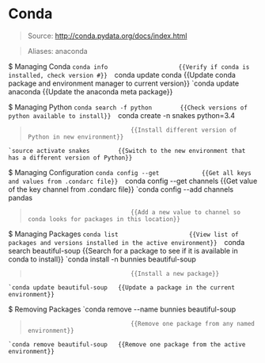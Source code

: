 # Conda

> Source: http://conda.pydata.org/docs/index.html

> Aliases: anaconda

$ Managing Conda
    `conda info                    {{Verify if conda is installed, check version #}} 
    `conda update conda            {{Update conda package and environment manager to current version}} 
    `conda update anaconda         {{Update the anaconda meta package}} 

$ Managing Python
    `conda search -f python        {{Check versions of python available to install}} 
    `conda create -n snakes python=3.4
>                                  {{Install different version of Python in new environment}} 
    `source activate snakes        {{Switch to the new environment that has a different version of Python}} 

$ Managing Configuration
    `conda config --get            {{Get all keys and values from .condarc file}} 
    `conda config --get channels   {{Get value of the key channel from .condarc file}} 
    `conda config --add channels pandas
>                                  {{Add a new value to channel so conda looks for packages in this location}} 

$ Managing Packages
    `conda list                    {{View list of packages and versions installed in the active environment}} 
    `conda search beautiful-soup   {{Search for a package to see if it is available in conda to install}} 
    `conda install -n bunnies beautiful-soup
>                                  {{Install a new package}} 
    `conda update beautiful-soup   {{Update a package in the current environment}} 

$ Removing Packages
    `conda remove --name bunnies beautiful-soup
>                                  {{Remove one package from any named environment}} 
    `conda remove beautiful-soup   {{Remove one package from the active environment}} 

